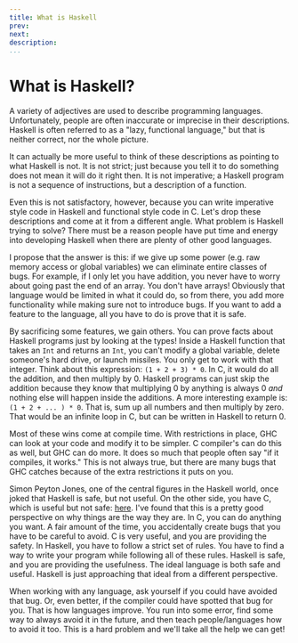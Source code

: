```yaml
---
title: What is Haskell
prev:
next:
description:
...
```


# What is Haskell?

A variety of adjectives are used to describe programming languages.
Unfortunately, people are often inaccurate or imprecise in their descriptions.
Haskell is often referred to as a "lazy, functional language," but that is
neither correct, nor the whole picture.

It can actually be more useful to think of these descriptions as pointing to
what Haskell is not. It is not strict; just because you tell it to do something
does not mean it will do it right then. It is not imperative; a Haskell program
is not a sequence of instructions, but a description of a function.

Even this is not satisfactory, however, because you can write imperative style
code in Haskell and functional style code in C. Let's drop these descriptions
and come at it from a different angle. What problem is Haskell trying to solve?
There must be a reason people have put time and energy into developing Haskell
when there are plenty of other good languages.

I propose that the answer is this: if we give up some power (e.g. raw memory
access or global variables) we can eliminate entire classes of bugs. For
example, if I only let you have addition, you never have to worry about going
past the end of an array. You don't have arrays! Obviously that language would
be limited in what it could do, so from there, you add more functionality while
making sure not to introduce bugs. If you want to add a feature to the language,
all you have to do is prove that it is safe.

By sacrificing some features, we gain others. You can prove facts about Haskell
programs just by looking at the types! Inside a Haskell function that takes an
`Int` and returns an `Int`, you can't modify a global variable, delete someone's
hard drive, or launch missiles. You only get to work with that integer. Think
about this expression: `(1 + 2 + 3) * 0`. In C, it would do all the addition,
and then multiply by 0. Haskell programs can just skip the addition because they
know that multiplying 0 by anything is always 0 *and* nothing else will happen
inside the additions. A more interesting example is: `(1 + 2 + ... ) * 0`. That
is, sum up all numbers and then multiply by zero. That would be an infinite loop
in C, but can be written in Haskell to return 0.

Most of these wins come at compile time. With restrictions in place, GHC can
look at your code and modify it to be simpler. C compiler's can do this as well,
but GHC can do more. It does so much that people often say "if it compiles, it
works." This is not always true, but there are many bugs that GHC catches
because of the extra restrictions it puts on you.

Simon Peyton Jones, one of the central figures in the Haskell world, once joked
that Haskell is safe, but not useful. On the other side, you have C, which is
useful but not safe: [here](https://www.youtube.com/watch?v=iSmkqocn0oQ). I've
found that this is a pretty good perspective on why things are the way they are.
In C, you can do anything you want. A fair amount of the time, you accidentally
create bugs that you have to be careful to avoid. C is very useful, and you are
providing the safety. In Haskell, you have to follow a strict set of rules. You
have to find a way to write your program while following all of these rules.
Haskell is safe, and you are providing the usefulness. The ideal language is
both safe and useful. Haskell is just approaching that ideal from a different
perspective.

When working with any language, ask yourself if you could have avoided that bug.
Or, even better, if the compiler could have spotted that bug for you. That is
how languages improve. You run into some error, find some way to always avoid it
in the future, and then teach people/languages how to avoid it too. This is a
hard problem and we'll take all the help we can get!

